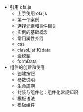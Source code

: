 - 引用 ofa.js
  - 上手使用 ofa.js
  - 第一个案例
  - 选择元素和事件相关
  - 实例的基础概念
  - 常用属性介绍
  - css
  - classList 和 data
  - 盒模型
  - formData
- 组件的创建和使用
  - 创建按钮
  - 参数说明
  - 生命周期
  - 封装与组件化：组件化常规知识
  - 模板语法
  - 模板组件
